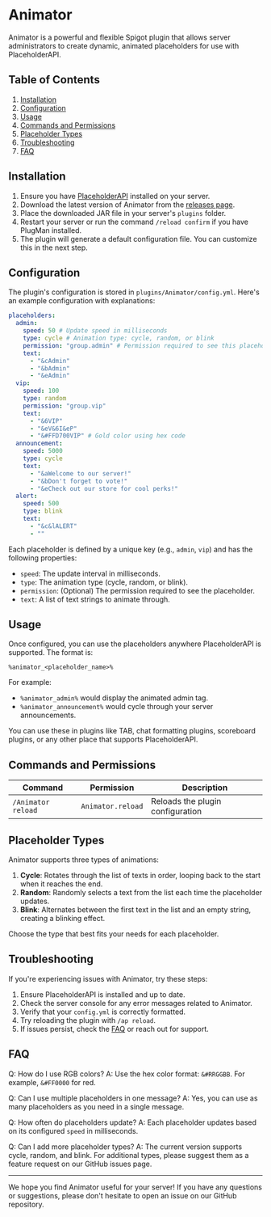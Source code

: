 # Animator

Animator is a powerful and flexible Spigot plugin that allows server administrators to create dynamic, animated placeholders for use with PlaceholderAPI.

## Table of Contents

1. [Installation](#installation)
2. [Configuration](#configuration)
3. [Usage](#usage)
4. [Commands and Permissions](#commands-and-permissions)
5. [Placeholder Types](#placeholder-types)
6. [Troubleshooting](#troubleshooting)
7. [FAQ](#faq)

## Installation

1. Ensure you have [PlaceholderAPI](https://www.spigotmc.org/resources/placeholderapi.6245/) installed on your server.
2. Download the latest version of Animator from the [releases page](https://github.com/YourUsername/Animator/releases).
3. Place the downloaded JAR file in your server's `plugins` folder.
4. Restart your server or run the command `/reload confirm` if you have PlugMan installed.
5. The plugin will generate a default configuration file. You can customize this in the next step.

## Configuration

The plugin's configuration is stored in `plugins/Animator/config.yml`. Here's an example configuration with explanations:

```yaml
placeholders:
  admin:
    speed: 50 # Update speed in milliseconds
    type: cycle # Animation type: cycle, random, or blink
    permission: "group.admin" # Permission required to see this placeholder
    text:
      - "&cAdmin"
      - "&bAdmin"
      - "&eAdmin"
  vip:
    speed: 100
    type: random
    permission: "group.vip"
    text:
      - "&6VIP"
      - "&eV&6I&eP"
      - "&#FFD700VIP" # Gold color using hex code
  announcement:
    speed: 5000
    type: cycle
    text:
      - "&aWelcome to our server!"
      - "&bDon't forget to vote!"
      - "&eCheck out our store for cool perks!"
  alert:
    speed: 500
    type: blink
    text:
      - "&c&lALERT"
      - ""
```

Each placeholder is defined by a unique key (e.g., `admin`, `vip`) and has the following properties:
- `speed`: The update interval in milliseconds.
- `type`: The animation type (cycle, random, or blink).
- `permission`: (Optional) The permission required to see the placeholder.
- `text`: A list of text strings to animate through.

## Usage

Once configured, you can use the placeholders anywhere PlaceholderAPI is supported. The format is:

```
%animator_<placeholder_name>%
```

For example:
- `%animator_admin%` would display the animated admin tag.
- `%animator_announcement%` would cycle through your server announcements.

You can use these in plugins like TAB, chat formatting plugins, scoreboard plugins, or any other place that supports PlaceholderAPI.

## Commands and Permissions

| Command | Permission | Description |
|---------|------------|-------------|
| `/Animator reload` | `Animator.reload` | Reloads the plugin configuration |

## Placeholder Types

Animator supports three types of animations:

1. **Cycle**: Rotates through the list of texts in order, looping back to the start when it reaches the end.
2. **Random**: Randomly selects a text from the list each time the placeholder updates.
3. **Blink**: Alternates between the first text in the list and an empty string, creating a blinking effect.

Choose the type that best fits your needs for each placeholder.

## Troubleshooting

If you're experiencing issues with Animator, try these steps:

1. Ensure PlaceholderAPI is installed and up to date.
2. Check the server console for any error messages related to Animator.
3. Verify that your `config.yml` is correctly formatted.
4. Try reloading the plugin with `/ap reload`.
5. If issues persist, check the [FAQ](#faq) or reach out for support.

## FAQ

Q: How do I use RGB colors?
A: Use the hex color format: `&#RRGGBB`. For example, `&#FF0000` for red.

Q: Can I use multiple placeholders in one message?
A: Yes, you can use as many placeholders as you need in a single message.

Q: How often do placeholders update?
A: Each placeholder updates based on its configured `speed` in milliseconds.

Q: Can I add more placeholder types?
A: The current version supports cycle, random, and blink. For additional types, please suggest them as a feature request on our GitHub issues page.

---

We hope you find Animator useful for your server! If you have any questions or suggestions, please don't hesitate to open an issue on our GitHub repository.
